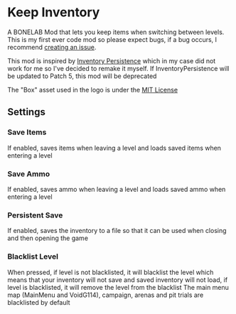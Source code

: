 # Keep Inventory
A BONELAB Mod that lets you keep items when switching between levels. This is my first ever code mod so please expect bugs, if a bug occurs, I recommend [creating an issue](https://github.com/HAHOOS/KeepInventory/issues).

This mod is inspired by [Inventory Persistence](https://thunderstore.io/c/bonelab/p/SilverWare/InventoryPersistence/) which in my case did not work for me so I've decided to remake it myself.
If InventoryPersistence will be updated to Patch 5, this mod will be deprecated

The "Box" asset used in the logo is under the [MIT License](https://github.com/twbs/icons/blob/main/LICENSE)

## Settings

### Save Items
If enabled, saves items when leaving a level and loads saved items when entering a level

### Save Ammo
If enabled, saves ammo when leaving a level and loads saved ammo when entering a level

### Persistent Save
If enabled, saves the inventory to a file so that it can be used when closing and then opening the game

### Blacklist Level
When pressed, if level is not blacklisted, it will blacklist the level which means that your inventory will not save and saved inventory will not load, if level is blacklisted, it will remove the level from the blacklist
The main menu map (MainMenu and VoidG114), campaign, arenas and pit trials are blacklisted by default
